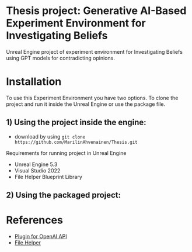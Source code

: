 # Thesis project: Generative AI-Based Experiment Environment for Investigating Beliefs

Unreal Engine project of experiment environment for Investigating Beliefs using GPT models for contradicting opinions.

# Installation

To use this Experiment Environment you have two options. To clone the project and run it inside the Unreal Engine or use the package file. 

## 1) Using the project inside the engine:

- download by using `git clone https://github.com/MarilinAhvenainen/Thesis.git`

Requirements for running project in Unreal Engine
- Unreal Engine 5.3
- Visual Studio 2022
- File Helper Blueprint Library

## 2) Using the packaged project:


# References
- [Plugin for OpenAI API](https://github.com/KellanM/OpenAI-Api-Unreal)
- [File Helper](https://www.unrealengine.com/marketplace/en-US/product/file-helper-bp-library)

